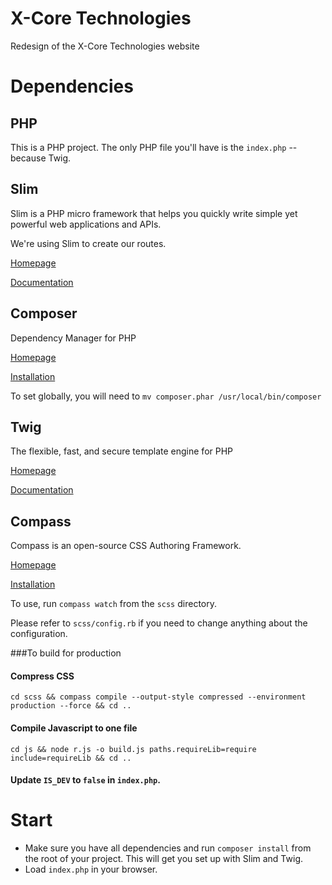 # X-Core Technologies
Redesign of the X-Core Technologies website

# Dependencies
## PHP
This is a PHP project. The only PHP file you'll have is the `index.php` -- because Twig.

## Slim
Slim is a PHP micro framework that helps you quickly write simple yet powerful web applications and APIs.

We're using Slim to create our routes.

[Homepage](http://www.slimframework.com/)

[Documentation](http://www.slimframework.com/docs/)

## Composer
Dependency Manager for PHP

[Homepage](https://getcomposer.org/)

[Installation](https://getcomposer.org/download/)

To set globally, you will need to `mv composer.phar /usr/local/bin/composer`

## Twig
The flexible, fast, and secure template engine for PHP

[Homepage](http://twig.sensiolabs.org/)

[Documentation](http://twig.sensiolabs.org/documentation)

## Compass<a name="compass"></a>
Compass is an open-source CSS Authoring Framework.

[Homepage](http://compass-style.org/)

[Installation](http://compass-style.org/install/)

To use, run `compass watch` from the `scss` directory.

Please refer to `scss/config.rb` if you need to change anything about the configuration.

###To build for production
#### Compress CSS
`cd scss && compass compile --output-style compressed --environment production --force && cd ..`
#### Compile Javascript to one file
`cd js && node r.js -o build.js paths.requireLib=require include=requireLib && cd ..`
#### Update `IS_DEV` to `false` in `index.php`.

# Start
* Make sure you have all dependencies and run `composer install` from the root of your project. This will get you set up with Slim and Twig.
* Load `index.php` in your browser.
